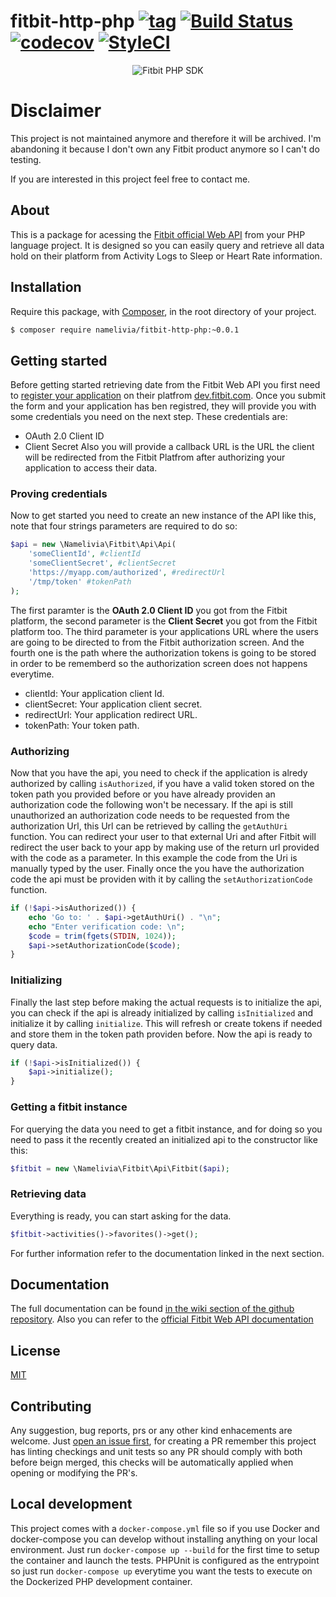 # fitbit-http-php [![tag](https://img.shields.io/github/tag/namelivia/fitbit-http-php.svg)](https://github.com/namelivia/fitbit-http-php/releases) [![Build Status](https://travis-ci.org/namelivia/fitbit-http-php.svg?branch=master)](https://travis-ci.org/namelivia/fitbit-http-php) [![codecov](https://codecov.io/gh/namelivia/fitbit-http-php/branch/master/graph/badge.svg)](https://codecov.io/gh/namelivia/fitbit-http-php) [![StyleCI](https://github.styleci.io/repos/188383877/shield?branch=master)](https://github.styleci.io/repos/188383877)

<p align="center">
  <img src="https://user-images.githubusercontent.com/1571416/58320709-9675d700-7e1c-11e9-8a4f-c082d68a7499.png" alt="Fitbit PHP SDK" />
</p>

# Disclaimer

This project is not maintained anymore and therefore it will be archived.
I'm abandoning it because I don't own any Fitbit product anymore so I can't do testing.

If you are interested in this project feel free to contact me.

## About

This is a package for acessing the [Fitbit official Web API](https://dev.fitbit.com/build/reference/web-api/) from your PHP language project. It is designed so you can easily query and retrieve
all data hold on their platform from Activity Logs to Sleep or Heart Rate information.

## Installation

Require this package, with [Composer](https://getcomposer.org/), in the root directory of your project.

```bash
$ composer require namelivia/fitbit-http-php:~0.0.1
```

## Getting started

Before getting started retrieving date from the Fitbit Web API you first need to [register your application](https://dev.fitbit.com/apps/new) on their platfrom [dev.fitbit.com](https://dev.fitbit.com).
Once you submit the form and your application has ben registred, they will provide you with some credentials you need on the next step. These credentials are:
- OAuth 2.0 Client ID
- Client Secret
Also you will provide a callback URL is the URL the client will be redirected from the Fitbit Platfrom after authorizing your application to access their data.

### Proving credentials

Now to get started you need to create an new instance of the API like this, note that four strings parameters are required to do so:

```php
$api = new \Namelivia\Fitbit\Api\Api(
	'someClientId', #clientId
	'someClientSecret', #clientSecret
	'https://myapp.com/authorized', #redirectUrl
	'/tmp/token' #tokenPath
);
```

The first paramter is the **OAuth 2.0 Client ID** you got from the Fitbit platform, the second parameter is the **Client Secret** you got from the Fitbit platform too.
The third parameter is your applications URL where the users are going to be directed to from the Fitbit authorization screen. And the fourth one is the path where the authorization tokens is going to be stored in order to be rememberd so the authorization screen does not happens everytime.

- clientId: Your application client Id.
- clientSecret: Your application client secret.
- redirectUrl: Your application redirect URL.
- tokenPath: Your token path.

### Authorizing

Now that you have the api, you need to check if the application is alredy authorized by calling `isAuthorized`, if you have a valid token stored on the token path you provided before or you have already providen an authorization code the following won't be necessary. If the api is still unauthorized an authorization code needs to be requested from the authorization Url, this Url can be retrieved by calling the `getAuthUri` function. You can redirect your user to that external Uri and after Fitbit will redirect the user back to your app by making use of the return url provided with the code as a parameter. In this example the code from the Uri is manually typed by the user. Finally once the you have the authorization code the api must be providen with it by calling the `setAuthorizationCode` function.

```php
if (!$api->isAuthorized()) {
	echo 'Go to: ' . $api->getAuthUri() . "\n";
	echo "Enter verification code: \n";
	$code = trim(fgets(STDIN, 1024));
	$api->setAuthorizationCode($code);
}
```

### Initializing

Finally the last step before making the actual requests is to initialize the api, you can check if the api is already initialized by calling `isInitialized` and initialize it by calling `initialize`. This will refresh or create tokens if needed and store them in the token path providen before. Now the api is ready to query data.
```php
if (!$api->isInitialized()) {
	$api->initialize();
}
```

### Getting a fitbit instance

For querying the data you need to get a fitbit instance, and for doing so you need to pass it the recently created an initialized api to the constructor like this:
```php
$fitbit = new \Namelivia\Fitbit\Api\Fitbit($api);
```

### Retrieving data

Everything is ready, you can start asking for the data.
```php
$fitbit->activities()->favorites()->get();
```
For further information refer to the documentation linked in the next section.

## Documentation

The full documentation can be found [in the wiki section of the github repository](https://github.com/namelivia/fitbit-http-php/wiki).
Also you can refer to the [official Fitbit Web API documentation](https://dev.fitbit.com/build/reference/web-api/)

## License

[MIT](LICENSE)

## Contributing
Any suggestion, bug reports, prs or any other kind enhacements are welcome. Just [open an
issue first](https://github.com/namelivia/fitbit-http-php/issues/new), for creating a PR remember this project has linting checkings and unit tests so any PR should comply with both before beign merged, this checks will be automatically applied when opening or modifying the PR's.

## Local development

This project comes with a `docker-compose.yml` file so if you use Docker and docker-compose you can develop without installing anything on your local environment. Just run `docker-compose up --build` for the first time to setup the container and launch the tests. PHPUnit is configured as the entrypoint so just run `docker-compose up` everytime you want the tests to execute on the Dockerized PHP development container.
